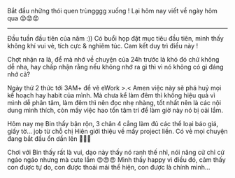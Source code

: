 Bắt đầu những thói quen trùngggg xuống !
Lại hôm nay viết về ngày hôm qua 😡😡😡

---

Đầu tuần đầu tiên của năm :))
Có buổi họp đặt mục tiêu đầu tiên, mình thấy không khí vui vẻ, tích cực & nghiêm túc. Cam kết duy trì điều này !

Chợt nhận ra là, để mà nhớ về chuyện của 24h trước là khó đó chứ không dễ nha, hay chấp nhận rằng nếu không nhớ ra gì thì vì nó không có gì đáng nhớ cả?

Ngày thứ 2 thức tới 3AM+ để vẽ eWork >.< Amen việc này sẽ phá huỷ mọi kế hoạch hay habit của mình. Mà chưa kể làm đêm thì không hiệu quả vì mình dễ phân tâm, làm đêm thì nên đọc nhẹ nhàng,  tốt nhất nên là các nội dung mình thích, còn mấy việc hao tổn tâm trí để làm giờ này nó bị oải lắm.

Hôm nay mẹ Bin thấy bận rộn, 3 chân 4 cẳng làm đủ các thể loại báo giá, giấy tờ… job từ chỗ chị Hiên giới thiệu về mấy project liền. Có vẻ mọi chuyện đang bắt đầu ổn dần lên 🥰🥰🥰

Chơi với Bin thấy rất là vui, dạo này thấy nó ranh thế nhỉ, nói năng cử chỉ cứ ngáo ngáo nhưng mà cute lắm 😍😍😍 Mình thấy happy vì điều đó, cảm thấy con được tự do, con được thoải mái thể hiện, con được là chính mình…
